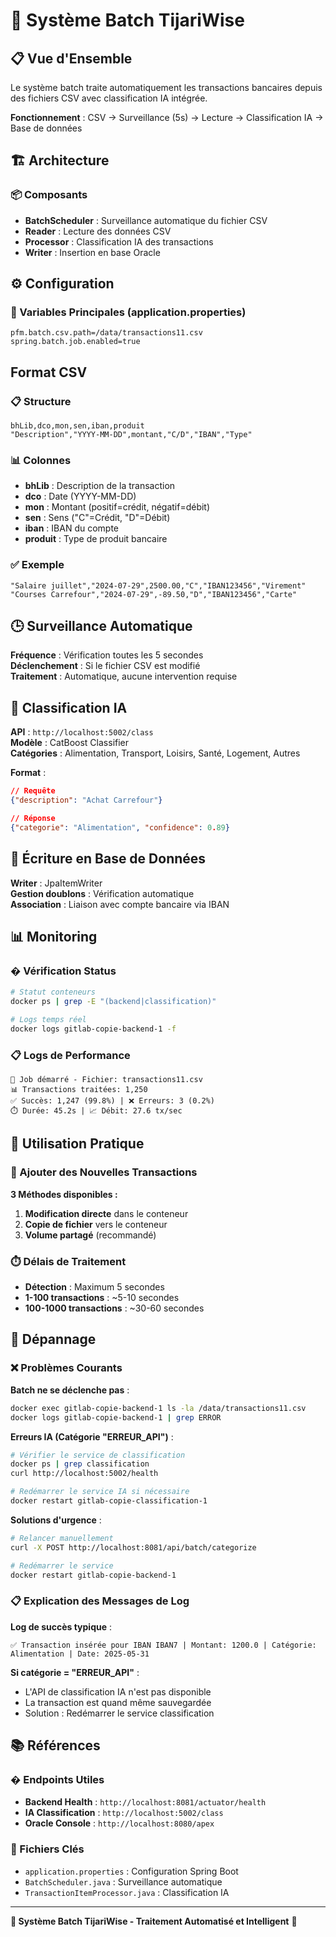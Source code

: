 # 🔄 Système Batch TijariWise

## 📋 Vue d'Ensemble

Le système batch traite automatiquement les transactions bancaires depuis des fichiers CSV avec classification IA intégrée.

**Fonctionnement** : CSV → Surveillance (5s) → Lecture → Classification IA → Base de données

## 🏗️ Architecture

### 📦 Composants
- **BatchScheduler** : Surveillance automatique du fichier CSV
- **Reader** : Lecture des données CSV
- **Processor** : Classification IA des transactions  
- **Writer** : Insertion en base Oracle

## ⚙️ Configuration

### 📄 Variables Principales (application.properties)
```properties
pfm.batch.csv.path=/data/transactions11.csv
spring.batch.job.enabled=true
```

##  Format CSV

### 📋 Structure
```csv
bhLib,dco,mon,sen,iban,produit
"Description","YYYY-MM-DD",montant,"C/D","IBAN","Type"
```

### 📊 Colonnes
- **bhLib** : Description de la transaction
- **dco** : Date (YYYY-MM-DD)  
- **mon** : Montant (positif=crédit, négatif=débit)
- **sen** : Sens ("C"=Crédit, "D"=Débit)
- **iban** : IBAN du compte
- **produit** : Type de produit bancaire

### ✅ Exemple
```csv
"Salaire juillet","2024-07-29",2500.00,"C","IBAN123456","Virement"
"Courses Carrefour","2024-07-29",-89.50,"D","IBAN123456","Carte"
```

## 🕒 Surveillance Automatique

**Fréquence** : Vérification toutes les 5 secondes  
**Déclenchement** : Si le fichier CSV est modifié  
**Traitement** : Automatique, aucune intervention requise

## 🤖 Classification IA

**API** : `http://localhost:5002/class`  
**Modèle** : CatBoost Classifier  
**Catégories** : Alimentation, Transport, Loisirs, Santé, Logement, Autres

**Format** :
```json
// Requête
{"description": "Achat Carrefour"}

// Réponse  
{"categorie": "Alimentation", "confidence": 0.89}
```

## 💾 Écriture en Base de Données

**Writer** : JpaItemWriter  
**Gestion doublons** : Vérification automatique  
**Association** : Liaison avec compte bancaire via IBAN

## 📊 Monitoring

### � Vérification Status
```bash
# Statut conteneurs
docker ps | grep -E "(backend|classification)"

# Logs temps réel
docker logs gitlab-copie-backend-1 -f
```

### 📋 Logs de Performance
```
🚀 Job démarré - Fichier: transactions11.csv
📊 Transactions traitées: 1,250
✅ Succès: 1,247 (99.8%) | ❌ Erreurs: 3 (0.2%)
⏱️ Durée: 45.2s | 📈 Débit: 27.6 tx/sec
```

## 🚀 Utilisation Pratique

### 📝 Ajouter des Nouvelles Transactions

**3 Méthodes disponibles :**

1. **Modification directe** dans le conteneur
2. **Copie de fichier** vers le conteneur  
3. **Volume partagé** (recommandé)

### ⏱️ Délais de Traitement
- **Détection** : Maximum 5 secondes
- **1-100 transactions** : ~5-10 secondes
- **100-1000 transactions** : ~30-60 secondes

## 🔧 Dépannage

### ❌ Problèmes Courants

**Batch ne se déclenche pas** :
```bash
docker exec gitlab-copie-backend-1 ls -la /data/transactions11.csv
docker logs gitlab-copie-backend-1 | grep ERROR
```

**Erreurs IA (Catégorie "ERREUR_API")** :
```bash
# Vérifier le service de classification
docker ps | grep classification
curl http://localhost:5002/health

# Redémarrer le service IA si nécessaire
docker restart gitlab-copie-classification-1
```

**Solutions d'urgence** :
```bash
# Relancer manuellement
curl -X POST http://localhost:8081/api/batch/categorize

# Redémarrer le service
docker restart gitlab-copie-backend-1
```

### 📋 Explication des Messages de Log

**Log de succès typique** :
```
✅ Transaction insérée pour IBAN IBAN7 | Montant: 1200.0 | Catégorie: Alimentation | Date: 2025-05-31
```

**Si catégorie = "ERREUR_API"** :
- L'API de classification IA n'est pas disponible
- La transaction est quand même sauvegardée
- Solution : Redémarrer le service classification

## 📚 Références

### � Endpoints Utiles
- **Backend Health** : `http://localhost:8081/actuator/health`
- **IA Classification** : `http://localhost:5002/class`  
- **Oracle Console** : `http://localhost:8080/apex`

### 📁 Fichiers Clés
- `application.properties` : Configuration Spring Boot
- `BatchScheduler.java` : Surveillance automatique
- `TransactionItemProcessor.java` : Classification IA

---

**🔄 Système Batch TijariWise - Traitement Automatisé et Intelligent** 🚀
